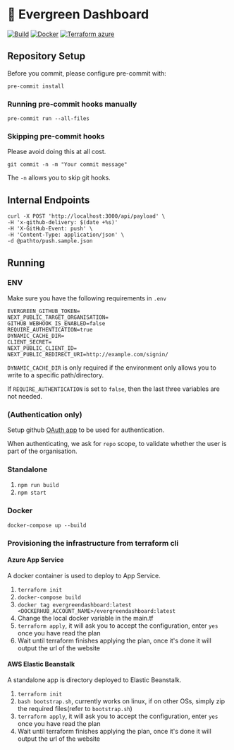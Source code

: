 # 🌲 Evergreen Dashboard

[![Build](https://github.com/ahm-monash/evergreen/actions/workflows/build.yml/badge.svg)](https://github.com/ahm-monash/evergreen/actions/workflows/build.yml)
[![Docker](https://github.com/ahm-monash/evergreen/actions/workflows/docker.yml/badge.svg)](https://github.com/ahm-monash/evergreen/actions/workflows/docker.yml)
[![Terraform azure](https://github.com/ahm-monash/evergreen/actions/workflows/terraform_azure.yml/badge.svg)](https://github.com/ahm-monash/evergreen/actions/workflows/terraform_azure.yml)

## Repository Setup

Before you commit, please configure pre-commit with:

`pre-commit install`

### Running pre-commit hooks manually

`pre-commit run --all-files`

### Skipping pre-commit hooks

Please avoid doing this at all cost.

`git commit -n -m "Your commit message"`

The `-n` allows you to skip git hooks.

## Internal Endpoints

```
curl -X POST 'http://localhost:3000/api/payload' \
-H 'x-github-delivery: $(date +%s)'
-H 'X-GitHub-Event: push' \
-H 'Content-Type: application/json' \
-d @pathto/push.sample.json
```

## Running

### ENV

Make sure you have the following requirements in `.env`

```
EVERGREEN_GITHUB_TOKEN=
NEXT_PUBLIC_TARGET_ORGANISATION=
GITHUB_WEBHOOK_IS_ENABLED=false
REQUIRE_AUTHENTICATION=true
DYNAMIC_CACHE_DIR=
CLIENT_SECRET=
NEXT_PUBLIC_CLIENT_ID=
NEXT_PUBLIC_REDIRECT_URI=http://example.com/signin/
```

`DYNAMIC_CACHE_DIR` is only required if the environment only allows you to write to a specific path/directory.

If `REQUIRE_AUTHENTICATION` is set to `false`, then the last three variables are not needed.

### (Authentication only)

Setup github [OAuth app](https://docs.github.com/en/developers/apps/building-oauth-apps/creating-an-oauth-app) to be used for authentication.

When authenticating, we ask for `repo` scope, to validate whether the user is part of the organisation.

<!-- ### Custom configuration

Use the file `custom-config.json` to customise the app based on your need.

Please refer to `custom-config.sample` for guidance. -->

### Standalone

1. `npm run build`
2. `npm start`


### Docker

`docker-compose up --build`

### Provisioning the infrastructure from terraform cli

#### Azure App Service

A docker container is used to deploy to App Service.

1. `terraform init`
2. `docker-compose build`
3. `docker tag evergreendashboard:latest <DOCKERHUB_ACCOUNT_NAME>/evergreendashboard:latest`
4. Change the local docker variable in the main.tf
5. `terraform apply`, it will ask you to accept the configuration, enter `yes` once you have read the plan
6. Wait until terraform finishes applying the plan, once it's done it will output the url of the website

#### AWS Elastic Beanstalk

A standalone app is directory deployed to Elastic Beanstalk.

1. `terraform init`
2. `bash bootstrap.sh`, currently works on linux, if on other OSs, simply zip the required files(refer to `bootstrap.sh`)
3. `terraform apply`, it will ask you to accept the configuration, enter `yes` once you have read the plan
4. Wait until terraform finishes applying the plan, once it's done it will output the url of the website
